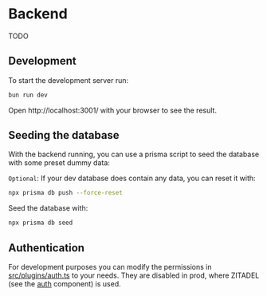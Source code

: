 # Backend
TODO
## Development
To start the development server run:
```bash
bun run dev
```

Open http://localhost:3001/ with your browser to see the result.

## Seeding the database
With the backend running, you can use a prisma script to seed the database with some preset dummy data:

`Optional`: If your dev database does contain any data, you can reset it with:
```bash
npx prisma db push --force-reset
```

Seed the database with:
```bash
npx prisma db seed
```

## Authentication
For development purposes you can modify the permissions in [src/plugins/auth.ts](./src/plugins/auth.ts) to your needs. They are disabled in prod, where ZITADEL (see the [auth](/auth) component) is used.